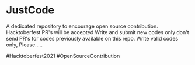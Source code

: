 # JustCode
A dedicated repository to encourage open source contribution. Hacktoberfest PR's will be accepted
Write and submit new codes only don't send PR's for codes previously available on this repo.
Write valid codes only, Please.....

#Hacktoberfest2021 #OpenSourceContribution
